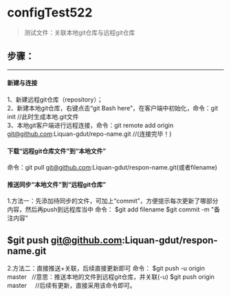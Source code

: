 # configTest522
> 测试文件：关联本地git仓库与远程git仓库

## 步骤：
-------
#### 新建与连接

1、新建远程git仓库（repository）；<br>
2、新建本地git仓库，右键点击“git Bash here”，在客户端中初始化，命令：git init  //此时生成本地.git文件<br>
3、本地git客户端进行远程连接，命令：git remote add origin git@github.com:Liquan-gdut/repo-name.git    //(连接完毕！)

#### 下载“远程git仓库文件”到“本地文件”

命令：git pull git@github.com:Liquan-gdut/respon-name.git(或者filename)

#### 推送同步“本地文件”到“远程git仓库”

1.方法一：先添加待同步的文件，可加上“commit”，方便提示每次更新了哪部分内容，然后再push到远程库当中
命令：
$git add filename
$git commit -m "备注内容"

$git push git@github.com:Liquan-gdut/respon-name.git<br>
-------------------

2.方法二：直接推送+关联，后续直接更新即可
命令：
$git push -u origin master   //意思：推送本地的文件到远程git仓库，并关联(-u)
$git push origin master     //后续有更新，直接采用该命令即可。
